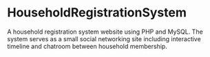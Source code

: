 # HouseholdRegistrationSystem
A household registration system website using PHP and MySQL. The system serves as a small social networking site including interactive timeline and chatroom between household membership.
